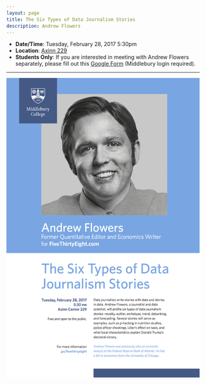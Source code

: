 ```yaml
---
layout: page
title: The Six Types of Data Journalism Stories
description: Andrew Flowers
---
```


* **Date/Time**: Tuesday, February 28, 2017 5:30pm
* **Location**: <a target="_blank" class="page-link" href="https://www.google.com/maps/place/Axinn+Center+at+Starr+Library,+Middlebury,+VT+05753/">Axinn 229</a>
* **Students Only**: If you are interested in meeting with Andrew Flowers separately, please fill out this <a target="_blank" class="page-link" href="https://docs.google.com/a/middlebury.edu/forms/d/e/1FAIpQLSd6G78kYQPlO9yD9-zRPkdlslR1dfdFhEa0fbD9JB-UmCe3qA/viewform">Google Form</a> (Middlebury login required).

<hr>



<center><img src="flowers_middlebury.png" alt="Drawing" style="width: 700px;"/></center>

